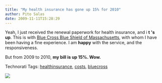 ```yaml
---
title: "My health insurance has gone up 15% for 2010"
author: Pito Salas
date: 2009-11-11T15:28:29
---
```




Yeah, I just received the renewal paperwork for health insurance, and i **t 's
up**. This is with [Blue Cross Blue Shield of
Massachusetts](<http://www.bluecrossma.com/common/en_US/index.jsp>), with whom
I have been having a fine experience. I am **happy** with the service, and the
responsiveness.

But from 2009 to 2010, **my bill is up 15%. Wow.**

Technorati Tags:
[healthinsurance](<http://technorati.com/tag/healthinsurance>),
[costs](<http://technorati.com/tag/costs>),
[bluecross](<http://technorati.com/tag/bluecross>)

![](https://i0.wp.com/img.zemanta.com/pixy.gif?w=584)


